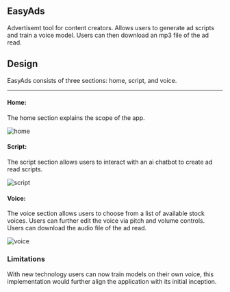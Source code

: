 ## EasyAds

Advertisemt tool for content creators.  Allows users to generate ad scripts and train a voice model.  Users can then download an mp3 file of the ad read.


## Design

EasyAds consists of three sections: home, script, and voice.

---

#### Home:

The home section explains the scope of the app.

![home](public/images/home.png)


#### Script:

The script section allows users to interact with an ai chatbot to create ad read scripts.

![script](public/images/script.png)

#### Voice:

The voice section allows users to choose from a list of available stock voices.  Users can further edit the voice via pitch and volume controls.  Users can download the audio file of the ad read.

![voice](public/images/optimize.png)



### Limitations

With new technology users can now train models on their own voice, this implementation would further align the application with its initial inception.



